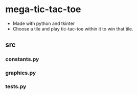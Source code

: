 # mega-tic-tac-toe
- Made with python and tkinter
- Choose a tile and play tic-tac-toe within it to win that tile.

## src
### constants.py

### graphics.py

### tests.py

